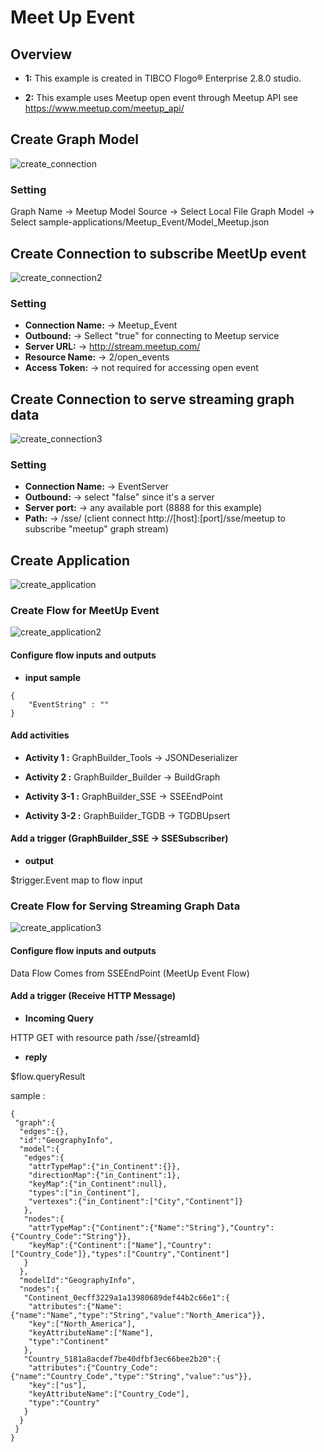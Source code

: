 # Meet Up Event

## Overview

- **1:** This example is created in TIBCO Flogo® Enterprise 2.8.0 studio. 

- **2:** This example uses Meetup open event through Meetup API see https://www.meetup.com/meetup_api/

## Create Graph Model

![create_connection](create_connection.png)
### Setting
Graph Name -> Meetup
Model Source -> Select Local File
Graph Model -> Select sample-applications/Meetup_Event/Model_Meetup.json

## Create Connection to subscribe MeetUp event 

![create_connection2](create_connection2.png)
### Setting
- **Connection Name:** -> Meetup_Event
- **Outbound:** -> Sellect "true" for connecting to Meetup service
- **Server URL:** -> http://stream.meetup.com/
- **Resource Name:** -> 2/open_events
- **Access Token:** -> not required for accessing open event

## Create Connection to serve streaming graph data

![create_connection3](create_connection3.png)
### Setting
- **Connection Name:** -> EventServer
- **Outbound:** -> select "false" since it's a server
- **Server port:** -> any available port (8888 for this example)
- **Path:** -> /sse/ (client connect http://[host]:[port]/sse/meetup to subscribe "meetup" graph stream)

## Create Application

![create_application](create_application.png)

### Create Flow for MeetUp Event 

![create_application2](create_application2.png)

#### Configure flow inputs and outputs

- **input sample** 
```
{
    "EventString" : ""
}
```
#### Add activities

- **Activity 1 :**
GraphBuilder_Tools -> JSONDeserializer

- **Activity 2 :**
GraphBuilder_Builder -> BuildGraph

- **Activity 3-1 :**
GraphBuilder_SSE -> SSEEndPoint

- **Activity 3-2 :**
GraphBuilder_TGDB -> TGDBUpsert

#### Add a trigger (GraphBuilder_SSE -> SSESubscriber)

- **output**

$trigger.Event map to flow input

### Create Flow for Serving Streaming Graph Data 

![create_application3](create_application3.png)

#### Configure flow inputs and outputs

Data Flow Comes from SSEEndPoint (MeetUp Event Flow) 

#### Add a trigger (Receive HTTP Message)

- **Incoming Query**

HTTP GET with resource path /sse/{streamId}

- **reply**

$flow.queryResult

sample : 
```
{
 "graph":{
  "edges":{},
  "id":"GeographyInfo",
  "model":{
   "edges":{
    "attrTypeMap":{"in_Continent":{}},
    "directionMap":{"in_Continent":1},
    "keyMap":{"in_Continent":null},
    "types":["in_Continent"],
    "vertexes":{"in_Continent":["City","Continent"]}
   },
   "nodes":{
    "attrTypeMap":{"Continent":{"Name":"String"},"Country":{"Country_Code":"String"}},
    "keyMap":{"Continent":["Name"],"Country":["Country_Code"]},"types":["Country","Continent"]
   }
  },
  "modelId":"GeographyInfo",
  "nodes":{
   "Continent_0ecff3229a1a13980689def44b2c66e1":{
    "attributes":{"Name":{"name":"Name","type":"String","value":"North_America"}},
    "key":["North_America"],
    "keyAttributeName":["Name"],
    "type":"Continent"
   },
   "Country_5181a8acdef7be40dfbf3ec66bee2b20":{
    "attributes":{"Country_Code":{"name":"Country_Code","type":"String","value":"us"}},
    "key":["us"],
    "keyAttributeName":["Country_Code"],
    "type":"Country"
   }
  }
 }
}
```
